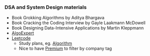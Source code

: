 ### DSA and System Design materials

- Book Grokking Algorithms by Aditya Bhargava
- Book Cracking the Coding Interview by Gayle Laakmann McDowell
- Book Designing Data-Intensive Applications by Martin Kleppmann
- [AlgoExpert](https://www.algoexpert.io)
- [Leetcode](https://leetcode.com/)
  - Study plans, eg. [Algorithm](https://leetcode.com/study-plan/algorithm/)
  - Nice to have [Premium](https://leetcode.com/subscribe/?ref=lp_pl&source=nav-premium) to filter by company tag
